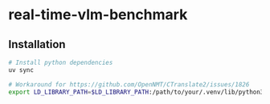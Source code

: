 # real-time-vlm-benchmark

## Installation
```bash
# Install python dependencies
uv sync

# Workaround for https://github.com/OpenNMT/CTranslate2/issues/1826
export LD_LIBRARY_PATH=$LD_LIBRARY_PATH:/path/to/your/.venv/lib/python3.10/site-packages/nvidia/cudnn/lib/
```
